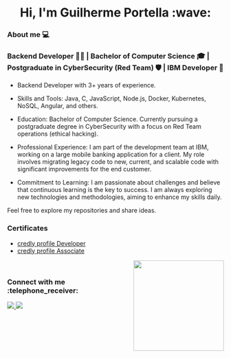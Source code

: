 <h1 align="center">Hi, I'm Guilherme Portella :wave: </h1>

### About me :computer: 

 ### Backend Developer 👨‍💻 | Bachelor of Computer Science 🎓 | Postgraduate in CyberSecurity (Red Team) ️🛡️ | IBM Developer 💼

<div aling=" center">

- Backend Developer with 3+ years of experience.

- Skills and Tools: Java, C, JavaScript, Node.js, Docker, Kubernetes, NoSQL, Angular, and others.

- Education: Bachelor of Computer Science. Currently pursuing a postgraduate degree in CyberSecurity with a focus on Red Team operations (ethical hacking).

- Professional Experience: I am part of the development team at IBM, working on a large mobile banking application for a client. My role involves migrating legacy code to new, current, and scalable code with significant improvements for the end customer.

- Commitment to Learning: I am passionate about challenges and believe that continuous learning is the key to success. I am always exploring new technologies and methodologies, aiming to enhance my skills daily.

Feel free to explore my repositories and share ideas.

### Certificates

- [credly profile Developer](https://www.credly.com/users/guilherme-portella.02cb93c9/badges?sort=-state_updated_at&page=1)
- [credly profile Associate](https://www.credly.com/users/guilherme-portella/badges)

</div>

 <img  src = "https://github-readme-stats.vercel.app/api/top-langs/?username=guilhermeportella&theme=dark&line)](https://github.com/guilhermeportella" height="210px" align = "right"/>

</br>

<h3 align="left">Connect with me :telephone_receiver: </h3> 
<p align="left">
 <a href="mailto:guilhermeportella2@gmail.com">
  <img src="https://img.shields.io/badge/-Guilherme Portella-c14438?style=flat-square&logo=Gmail&logoColor=white&link=mailto:guilhermeportella2@gmail.com"/>
 </a>
 <a href="https://www.linkedin.com/in/myprofileguilhermeportella/">
 <img src="https://img.shields.io/badge/-Guilherme Portella-blue?style=flat-square&logo=Linkedin&logoColor=white&link=https://www.linkedin.com/in/guilhermeportella-1997a008/" target="_blank"/>
</a>
</p>
